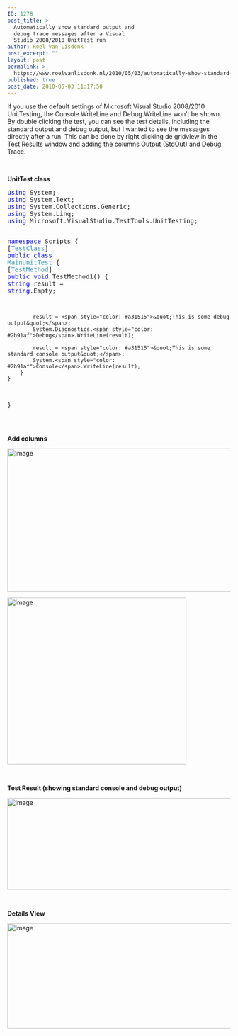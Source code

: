 ```yaml
---
ID: 1278
post_title: >
  Automatically show standard output and
  debug trace messages after a Visual
  Studio 2008/2010 UnitTest run
author: Roel van Lisdonk
post_excerpt: ""
layout: post
permalink: >
  https://www.roelvanlisdonk.nl/2010/05/03/automatically-show-standard-output-and-debug-trace-messages-after-a-visual-studio-20082010-unittest-run/
published: true
post_date: 2010-05-03 11:17:50
---
```

<p>If you use the default settings of Microsoft Visual Studio 2008/2010 UnitTesting, the Console.WriteLine and Debug.WriteLine won’t be shown. By double clicking the test, you can see the test details, including the standard output and debug output, but I wanted to see the messages directly after a run. This can be done by right clicking de gridview in the Test Results window and adding the columns Output (StdOut) and Debug Trace.</p>  <p>&#160;</p>  <p><strong>UnitTest class</strong></p>  <pre class="code"><span style="color: blue">using </span>System;
<span style="color: blue">using </span>System.Text;
<span style="color: blue">using </span>System.Collections.Generic;
<span style="color: blue">using </span>System.Linq;
<span style="color: blue">using </span>Microsoft.VisualStudio.TestTools.UnitTesting;

<span style="color: blue">namespace </span>Scripts
{
    [<span style="color: #2b91af">TestClass</span>]
    <span style="color: blue">public class </span><span style="color: #2b91af">MainUnitTest
    </span>{
        [<span style="color: #2b91af">TestMethod</span>]
        <span style="color: blue">public void </span>TestMethod1()
        {
            <span style="color: blue">string </span>result = <span style="color: blue">string</span>.Empty;

            result = <span style="color: #a31515">&quot;This is some debug output&quot;</span>;
            System.Diagnostics.<span style="color: #2b91af">Debug</span>.WriteLine(result);

            result = <span style="color: #a31515">&quot;This is some standard console output&quot;</span>;
            System.<span style="color: #2b91af">Console</span>.WriteLine(result);
        }
    }
}</pre>
<a href="http://11011.net/software/vspaste"></a>

<p>&#160;</p>

<p><strong>Add columns</strong></p>

<p><a href="http://www.roelvanlisdonk.nl/wp-content/uploads/2010/05/image.png"><img style="border-bottom: 0px; border-left: 0px; display: inline; border-top: 0px; border-right: 0px" title="image" border="0" alt="image" src="http://www.roelvanlisdonk.nl/wp-content/uploads/2010/05/image_thumb.png" width="754" height="323" /></a> </p>

<p><a href="http://www.roelvanlisdonk.nl/wp-content/uploads/2010/05/image1.png"><img style="border-bottom: 0px; border-left: 0px; display: inline; border-top: 0px; border-right: 0px" title="image" border="0" alt="image" src="http://www.roelvanlisdonk.nl/wp-content/uploads/2010/05/image_thumb1.png" width="404" height="376" /></a> </p>

<p>&#160;</p>

<p><strong>Test Result (showing standard console and debug output)</strong></p>

<p><a href="http://www.roelvanlisdonk.nl/wp-content/uploads/2010/05/image2.png"><img style="border-bottom: 0px; border-left: 0px; display: inline; border-top: 0px; border-right: 0px" title="image" border="0" alt="image" src="http://www.roelvanlisdonk.nl/wp-content/uploads/2010/05/image_thumb2.png" width="754" height="207" /></a> </p>

<p>&#160;</p>

<p><strong>Details View</strong></p>

<p><a href="http://www.roelvanlisdonk.nl/wp-content/uploads/2010/05/image3.png"><img style="border-bottom: 0px; border-left: 0px; display: inline; border-top: 0px; border-right: 0px" title="image" border="0" alt="image" src="http://www.roelvanlisdonk.nl/wp-content/uploads/2010/05/image_thumb3.png" width="754" height="238" /></a></p>